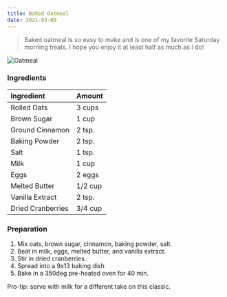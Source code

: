 ```yaml
---
title: Baked Oatmeal
date: 2021-03-08
---
```


> Baked oatmeal is so easy to make and is one of my favorite Saturday morning treats. I hope you enjoy it at least half as much as I do!

![Oatmeal](https://live.staticflickr.com/7262/7712888590_fa13188c42.jpg)

### Ingredients

|  Ingredient          | Amount   |
|:---------------------|:---------|
| Rolled Oats          | 3 cups   |
| Brown Sugar          | 1 cup    |
| Ground Cinnamon      | 2 tsp.   |
| Baking Powder        | 2 tsp.   |
| Salt                 | 1 tsp.   |
| Milk                 | 1 cup    |
| Eggs                 | 2 eggs   |
| Melted Butter        | 1/2 cup  |
| Vanilla Extract      | 2 tsp.   |
| Dried Cranberries    | 3/4 cup  |

### Preparation

1. Mix oats, brown sugar, cinnamon, baking powder, salt.
2. Beat in milk, eggs, melted butter, and vanilla extract.
3. Stir in dried cranberries.
4. Spread into a 9x13 baking dish
5. Bake in a 350deg pre-heated oven for 40 min.

Pro-tip: serve with milk for a different take on this classic.
